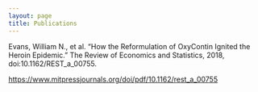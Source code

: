 ```yaml
---
layout: page
title: Publications
---
```


Evans, William N., et al. “How the Reformulation of OxyContin Ignited the Heroin Epidemic.” The Review of Economics and Statistics, 2018, doi:10.1162/REST_a_00755.

https://www.mitpressjournals.org/doi/pdf/10.1162/rest_a_00755
